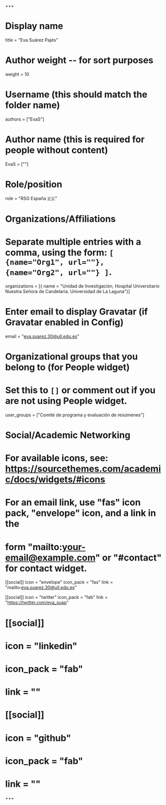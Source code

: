 +++
# Display name
title = "Eva Suárez Pajés"

# Author weight -- for sort purposes
weight = 10

# Username (this should match the folder name)
authors = ["EvaS"]

# Author name (this is required for people without content)
EvaS = [""]

# Role/position
role = "RSG España :es:" 

# Organizations/Affiliations
#   Separate multiple entries with a comma, using the form: `[ {name="Org1", url=""}, {name="Org2", url=""} ]`.
organizations = [{ name = "Unidad de Investigación, Hospital Universitario Nuestra Señora de Candelaria. Universidad de La Laguna"}]

# Enter email to display Gravatar (if Gravatar enabled in Config)
email = "eva.suarez.30@ull.edu.es"

# Organizational groups that you belong to (for People widget)
#   Set this to `[]` or comment out if you are not using People widget.
user_groups = ["Comité de programa y evaluación de resúmenes"]

# Social/Academic Networking
# For available icons, see: https://sourcethemes.com/academic/docs/widgets/#icons
#   For an email link, use "fas" icon pack, "envelope" icon, and a link in the
#   form "mailto:your-email@example.com" or "#contact" for contact widget.

[[social]]
  icon = "envelope"
  icon_pack = "fas"
  link = "mailto:eva.suarez.30@ull.edu.es"

  [[social]]
  icon = "twitter"
  icon_pack = "fab"
  link = "https://twitter.com/eva_suap"

# [[social]]
  # icon = "linkedin"
  # icon_pack = "fab"
  # link = ""

# [[social]]
  # icon = "github"
  # icon_pack = "fab"
  # link = ""

+++